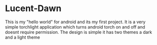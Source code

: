 # Lucent-Dawn

This is my "hello world" for android and its my first project. It is a very simple torchlight application which turns android torch on and off and doesnt require permission.
The design is simple it has two themes a dark and a light theme
